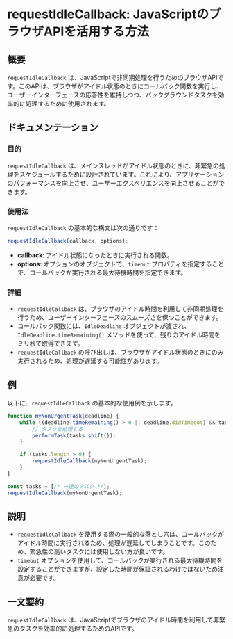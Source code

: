 <!--
Meta Description: # requestIdleCallback: JavaScriptのブラウザAPIを活用する方法 ## 概要 `requestIdleCallback` は、JavaScriptで非同期処理を行うためのブラウザAPIです。このAPIは、ブラウザがアイドル状態のときにコールバック関数を実行し、ユーザー...
Meta Keywords: requestidlecallback, tasks, mynonurgenttask, deadline, javascript
-->

# requestIdleCallback: JavaScriptのブラウザAPIを活用する方法

## 概要
`requestIdleCallback` は、JavaScriptで非同期処理を行うためのブラウザAPIです。このAPIは、ブラウザがアイドル状態のときにコールバック関数を実行し、ユーザーインターフェースの応答性を維持しつつ、バックグラウンドタスクを効率的に処理するために使用されます。

## ドキュメンテーション
### 目的
`requestIdleCallback` は、メインスレッドがアイドル状態のときに、非緊急の処理をスケジュールするために設計されています。これにより、アプリケーションのパフォーマンスを向上させ、ユーザーエクスペリエンスを向上させることができます。

### 使用法
`requestIdleCallback` の基本的な構文は次の通りです：

```javascript
requestIdleCallback(callback, options);
```

- **callback**: アイドル状態になったときに実行される関数。
- **options**: オプションのオブジェクトで、`timeout` プロパティを指定することで、コールバックが実行される最大待機時間を指定できます。

### 詳細
- `requestIdleCallback` は、ブラウザのアイドル時間を利用して非同期処理を行うため、ユーザーインターフェースのスムーズさを保つことができます。
- コールバック関数には、`IdleDeadline` オブジェクトが渡され、`IdleDeadline.timeRemaining()` メソッドを使って、残りのアイドル時間をミリ秒で取得できます。
- `requestIdleCallback` の呼び出しは、ブラウザがアイドル状態のときにのみ実行されるため、処理が遅延する可能性があります。

## 例
以下に、`requestIdleCallback` の基本的な使用例を示します。

```javascript
function myNonUrgentTask(deadline) {
    while ((deadline.timeRemaining() > 0 || deadline.didTimeout) && tasks.length > 0) {
        // タスクを処理する
        performTask(tasks.shift());
    }

    if (tasks.length > 0) {
        requestIdleCallback(myNonUrgentTask);
    }
}

const tasks = [/* 一連のタスク */];
requestIdleCallback(myNonUrgentTask);
```

## 説明
- `requestIdleCallback` を使用する際の一般的な落とし穴は、コールバックがアイドル時間に実行されるため、処理が遅延してしまうことです。このため、緊急性の高いタスクには使用しない方が良いです。
- `timeout` オプションを使用して、コールバックが実行される最大待機時間を設定することができますが、設定した時間が保証されるわけではないため注意が必要です。

## 一文要約
`requestIdleCallback` は、JavaScriptでブラウザのアイドル時間を利用して非緊急のタスクを効率的に処理するためのAPIです。